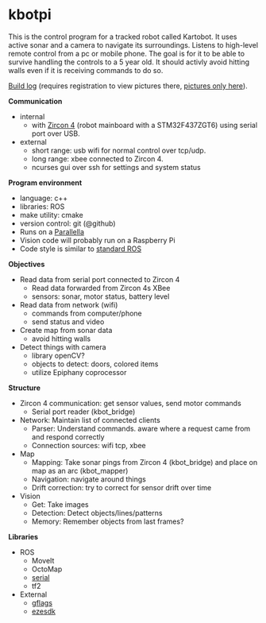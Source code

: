 kbotpi
======

This is the control program for a tracked robot called Kartobot. 
It uses active sonar and a camera to navigate its surroundings. Listens to high-level remote control from a pc or mobile phone. The goal is for it to be able to survive handling the controls to a 5 year old. It should activly avoid hitting walls even if it is receiving commands to do so.

[Build log](http://elektronikforumet.com/forum/viewtopic.php?f=3&t=66441) (requires registration to view pictures there, [pictures only here](http://exuvo.se/gallery/pics/gallery/kbot)).

**Communication**
* internal
  * with [Zircon 4](https://oshpark.com/shared_projects/L3JRpNqU) (robot mainboard with a STM32F437ZGT6) using serial port over USB.
* external
  * short range: usb wifi for normal control over tcp/udp.
  * long range: xbee connected to Zircon 4.
  * ncurses gui over ssh for settings and system status

**Program environment**
* language: c++
* libraries: ROS
* make utility: cmake
* version control: git (@github)
* Runs on a [Parallella](http://www.parallella.org/board/)
* Vision code will probably run on a Raspberry Pi
* Code style is similar to [standard ROS](http://www.ros.org/wiki/CppStyleGuide)

**Objectives**
* Read data from serial port connected to Zircon 4
  * Read data forwarded from Zircon 4s XBee
  * sensors: sonar, motor status, battery level
* Read data from network (wifi)
  * commands from computer/phone
  * send status and video
* Create map from sonar data
  * avoid hitting walls
* Detect things with camera
  * library openCV?
  * objects to detect: doors, colored items
  * utilize Epiphany coprocessor

**Structure**
* Zircon 4 communication: get sensor values, send motor commands
  * Serial port reader (kbot\_bridge)
* Network: Maintain list of connected clients
  * Parser: Understand commands. aware where a request came from and respond correctly
  * Connection sources: wifi tcp, xbee
* Map
  * Mapping: Take sonar pings from Zircon 4 (kbot\_bridge) and place on map as an arc (kbot\_mapper)
  * Navigation: navigate around things
  * Drift correction: try to correct for sensor drift over time
* Vision
  * Get: Take images
  * Detection: Detect objects/lines/patterns
  * Memory: Remember objects from last frames?

**Libraries**
* ROS
    * MoveIt
    * OctoMap
    * [serial](https://github.com/wjwwood/serial)
    * tf2
* External
    * [gflags](https://code.google.com/p/gflags/)
    * [ezesdk](http://www.users.on.net/~notzed/software/ezesdk.html)
